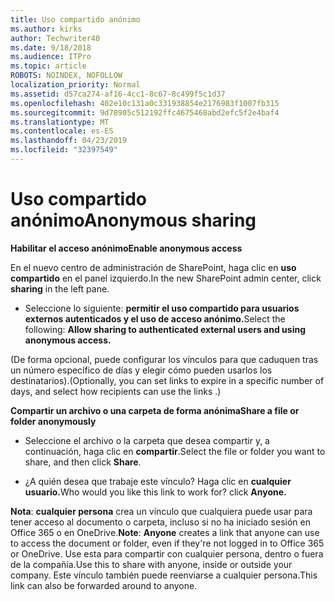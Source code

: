 ```yaml
---
title: Uso compartido anónimo
ms.author: kirks
author: Techwriter40
ms.date: 9/18/2018
ms.audience: ITPro
ms.topic: article
ROBOTS: NOINDEX, NOFOLLOW
localization_priority: Normal
ms.assetid: d57ca274-af16-4cc1-8c67-8c499f5c1d37
ms.openlocfilehash: 402e10c131a0c331938854e2176983f1007fb315
ms.sourcegitcommit: 9d78905c512192ffc4675468abd2efc5f2e4baf4
ms.translationtype: MT
ms.contentlocale: es-ES
ms.lasthandoff: 04/23/2019
ms.locfileid: "32397549"
---
```

# <a name="anonymous-sharing"></a><span data-ttu-id="4d329-102">Uso compartido anónimo</span><span class="sxs-lookup"><span data-stu-id="4d329-102">Anonymous sharing</span></span>

 <span data-ttu-id="4d329-103">**Habilitar el acceso anónimo**</span><span class="sxs-lookup"><span data-stu-id="4d329-103">**Enable anonymous access**</span></span>
  
<span data-ttu-id="4d329-104">En el nuevo centro de administración de SharePoint, haga clic en **uso compartido** en el panel izquierdo.</span><span class="sxs-lookup"><span data-stu-id="4d329-104">In the new SharePoint admin center, click **sharing** in the left pane.</span></span> 
  
- <span data-ttu-id="4d329-105">Seleccione lo siguiente: **permitir el uso compartido para usuarios externos autenticados y el uso de acceso anónimo.**</span><span class="sxs-lookup"><span data-stu-id="4d329-105">Select the following: **Allow sharing to authenticated external users and using anonymous access.**</span></span>
  
<span data-ttu-id="4d329-106">(De forma opcional, puede configurar los vínculos para que caduquen tras un número específico de días y elegir cómo pueden usarlos los destinatarios).</span><span class="sxs-lookup"><span data-stu-id="4d329-106">(Optionally, you can set links to expire in a specific number of days, and select how recipients can use the links .)</span></span>
    
 <span data-ttu-id="4d329-107">**Compartir un archivo o una carpeta de forma anónima**</span><span class="sxs-lookup"><span data-stu-id="4d329-107">**Share a file or folder anonymously**</span></span>
  
- <span data-ttu-id="4d329-108">Seleccione el archivo o la carpeta que desea compartir y, a continuación, haga clic en **compartir**.</span><span class="sxs-lookup"><span data-stu-id="4d329-108">Select the file or folder you want to share, and then click **Share**.</span></span> 
    
- <span data-ttu-id="4d329-109">¿A quién desea que trabaje este vínculo? Haga clic en **cualquier usuario.**</span><span class="sxs-lookup"><span data-stu-id="4d329-109">Who would you like this link to work for? click **Anyone.**</span></span>
  
 <span data-ttu-id="4d329-110">**Nota**: **cualquier persona** crea un vínculo que cualquiera puede usar para tener acceso al documento o carpeta, incluso si no ha iniciado sesión en Office 365 o en OneDrive.</span><span class="sxs-lookup"><span data-stu-id="4d329-110">**Note**: **Anyone** creates a link that anyone can use to access the document or folder, even if they're not logged in to Office 365 or OneDrive.</span></span> <span data-ttu-id="4d329-111">Use esta para compartir con cualquier persona, dentro o fuera de la compañía.</span><span class="sxs-lookup"><span data-stu-id="4d329-111">Use this to share with anyone, inside or outside your company.</span></span> <span data-ttu-id="4d329-112">Este vínculo también puede reenviarse a cualquier persona.</span><span class="sxs-lookup"><span data-stu-id="4d329-112">This link can also be forwarded around to anyone.</span></span> 
    

